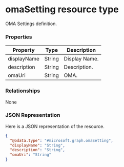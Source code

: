 # omaSetting resource type

OMA Settings definition.
### Properties
|Property|Type|Description|
|---|---|---|
|displayName|String|Display Name.|
|description|String|Description.|
|omaUri|String|OMA.|

### Relationships
None
### JSON Representation
Here is a JSON representation of the resource.
<!-- {
  "blockType": "resource",
  "keyProperty": "id",
  "@odata.type": "microsoft.graph.omaSetting"
}
-->
```json
{
  "@odata.type": "#microsoft.graph.omaSetting",
  "displayName": "String",
  "description": "String",
  "omaUri": "String"
}
```

